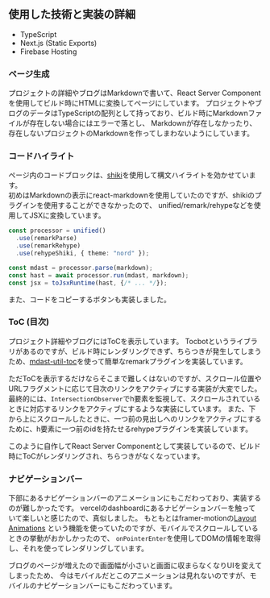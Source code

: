 ## 使用した技術と実装の詳細

- TypeScript
- Next.js (Static Exports)
- Firebase Hosting

### ページ生成

プロジェクトの詳細やブログはMarkdownで書いて、React Server Componentを使用してビルド時にHTMLに変換してページにしています。
プロジェクトやブログのデータはTypeScriptの配列として持っており、ビルド時にMarkdownファイルが存在しない場合にはエラーで落とし、
Markdownが存在しなかったり、存在しないプロジェクトのMarkdownを作ってしまわないようにしています。

### コードハイライト

ページ内のコードブロックは、[shiki](https://shiki.style/)を使用して構文ハイライトを効かせています。  
初めはMarkdownの表示にreact-markdownを使用していたのですが、shikiのプラグインを使用することができなかったので、
unified/remark/rehypeなどを使用してJSXに変換しています。  

```ts
const processor = unified()
  .use(remarkParse)
  .use(remarkRehype)
  .use(rehypeShiki, { theme: "nord" });

const mdast = processor.parse(markdown);
const hast = await processor.run(mdast, markdown);
const jsx = toJsxRuntime(hast, {/* ... */});
```

また、コードをコピーするボタンも実装しました。

### ToC (目次)

プロジェクト詳細やブログにはToCを表示しています。
Tocbotというライブラリがあるのですが、ビルド時にレンダリングできず、ちらつきが発生してしまうため、[mdast-util-toc](https://github.com/syntax-tree/mdast-util-toc/tree/main)を使って簡単なremarkプラグインを実装しています。

ただToCを表示するだけならそこまで難しくはないのですが、スクロール位置やURLフラグメントに応じて目次のリンクをアクティブにする実装が大変でした。
最終的には、`IntersectionObserver`でh要素を監視して、スクロールされているときに対応するリンクをアクティブにするような実装にしています。
また、下から上にスクロールしたときに、一つ前の見出しへのリンクをアクティブにするために、h要素に一つ前のidを持たせるrehypeプラグインを実装しています。

このように自作してReact Server Componentとして実装しているので、ビルド時にToCがレンダリングされ、ちらつきがなくなっています。

### ナビゲーションバー

下部にあるナビゲーションバーのアニメーションにもこだわっており、実装するのが難しかったです。
vercelのdashboardにあるナビゲーションバーを触っていて楽しいと感じたので、真似しました。
もともとはframer-motionの[Layout Animations](https://www.framer.com/motion/layout-animations/)
という機能を使っていたのですが、モバイルでスクロールしているときの挙動がおかしかったので、
`onPointerEnter`を使用してDOMの情報を取得し、それを使ってレンダリングしています。  

ブログのページが増えたので画面幅が小さいと画面に収まらなくなりUIを変えてしまったため、
今はモバイルだとこのアニメーションは見れないのですが、モバイルのナビゲーションバーにもこだわっています。
